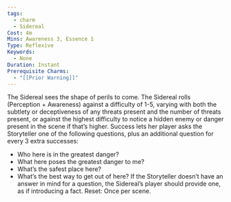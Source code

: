 ```yaml
---
tags:
  - charm
  - Sidereal
Cost: 4m
Mins: Awareness 3, Essence 1
Type: Reflexive
Keywords:
  - None
Duration: Instant
Prerequisite Charms:
  - "[[Prior Warning]]"
---
```

The Sidereal sees the shape of perils to come. The Sidereal rolls (Perception + Awareness) against a difficulty of 1-5, varying with both the subtlety or deceptiveness of any threats present and the number of threats present, or against the highest difficulty to notice a hidden enemy or danger present in the scene if that’s higher. Success lets her player asks the Storyteller one of the following questions, plus an additional question for every 3 extra successes: 
-  Who here is in the greatest danger? 
-  What here poses the greatest danger to me? 
-  What’s the safest place here? 
-  What’s the best way to get out of here? If the Storyteller doesn’t have an answer in mind for a question, the Sidereal’s player should provide one, as if introducing a fact. Reset: Once per scene.